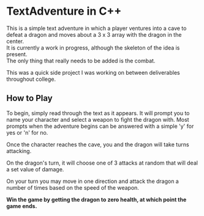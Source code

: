 # TextAdventure in C++

This is a simple text adventure in which a player ventures into a cave to defeat a dragon and moves about a 3 x 3 array with the dragon in the center.  
It is currently a work in progress, although the skeleton of the idea is present.  
The only thing that really needs to be added is the combat.

This was a quick side project I was working on between deliverables throughout college.

## How to Play

To begin, simply read through the text as it appears.  It will prompt you to name your character and select a weapon to fight the dragon with.
Most prompts when the adventure begins can be answered with a simple 'y' for yes or 'n' for no.

Once the character reaches the cave, you and the dragon will take turns attacking.  

On the dragon's turn, it will choose one of 3 attacks at random that will deal a set value of damage.

On your turn you may move in one direction and attack the dragon a number of times based on the speed of the weapon.

**Win the game by getting the dragon to zero health, at which point the game ends.**
